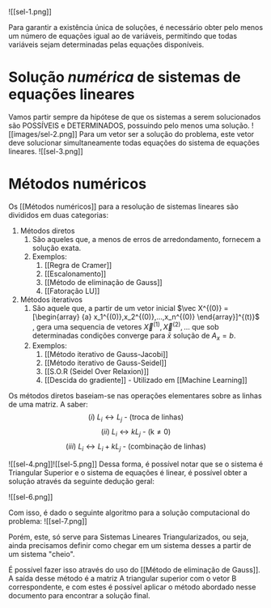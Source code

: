 
![[sel-1.png]]

Para garantir a existência única de soluções, é necessário obter pelo menos um número de equações igual ao de variáveis, permitindo que todas variáveis sejam determinadas pelas equações disponíveis.

# Solução *numérica* de sistemas de equações lineares

Vamos partir sempre da hipótese de que os sistemas a serem solucionados são POSSÍVEIS e DETERMINADOS, possuindo pelo menos uma solução.
![[images/sel-2.png]]
Para um vetor ser a solução do problema, este vetor deve solucionar simultaneamente todas equações do sistema de equações lineares.
![[sel-3.png]]

# Métodos numéricos

Os [[Métodos numéricos]] para a resolução de sistemas lineares são divididos em duas categorias:
1. Métodos diretos
	1. São aqueles que, a menos de erros de arredondamento, fornecem a solução exata.
	2. Exemplos:
		1. [[Regra de Cramer]]
		2. [[Escalonamento]]
		3. [[Método de eliminação de Gauss]]
		4. [[Fatoração LU]]
2. Métodos iterativos 
	1. São aquele que,  a partir de um vetor inicial $\vec X^{(0)} = [\begin{array}  {a} x_1^{(0)},x_2^{(0)},...,x_n^{(0)} \end{array}]^{(t)}$ , gera uma sequencia de vetores $\vec X^{(1)}, \vec X^{(2)}, ...$ que sob determinadas condições converge para $\bar{x}$ solução de $A_x=b$.   
	2. Exemplos:
		1. [[Método iterativo de Gauss-Jacobi]]
		2. [[Método iterativo de Gauss-Seidel]]
		3. [[S.O.R (Seidel Over Relaxion)]]
		4. [[Descida do gradiente]] - Utilizado em [[Machine Learning]]


Os métodos diretos baseiam-se nas operações elementares sobre as linhas de uma matriz. A saber:
$$
(i) \text{  }  L_i \leftrightarrow L_j\text{ - (troca de linhas)}
$$
$$
(ii) \text{  }L_i \leftrightarrow kL_j \text{ - (k} \not = 0)
$$
$$
(iii) \text{  } L_i \leftrightarrow L_i + kL_j \text{ - (combinação de linhas)}
$$

![[sel-4.png]]![[sel-5.png]]
Dessa forma, é possível notar que se o sistema é Triangular Superior e o sistema de equações é linear, é possível obter a solução através da seguinte dedução geral:

![[sel-6.png]]

Com isso, é dado o seguinte algoritmo para a solução computacional do problema:
![[sel-7.png]]

Porém, este, só serve para Sistemas Lineares Triangularizados, ou seja, ainda precisamos definir como chegar em um sistema desses a partir de um sistema "cheio". 

É possível fazer isso através do uso do [[Método de eliminação de Gauss]]. A saída desse método é a matriz A triangular superior com o vetor B correspondente, e com estes é possível aplicar o método abordado nesse documento para encontrar a solução final.